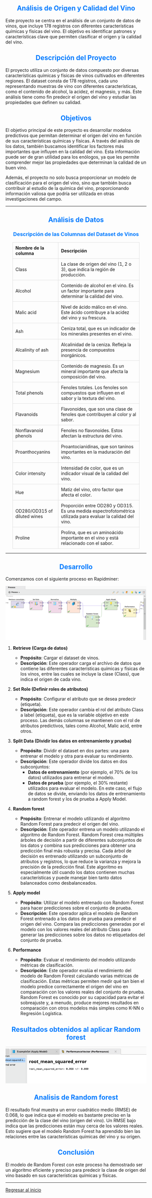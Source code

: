 <style>
    .general-content {
        margin-left: 2em; 
        margin-right: 2em; 
    }
</style>

<div class="general-content">

## <span style="color: #007BFF; text-align: center; display: block;">Análisis de Origen y Calidad del Vino</span>

Este proyecto se centra en el análisis de un conjunto de datos de vinos, que incluye 178 registros con diferentes características químicas y físicas del vino. El objetivo es identificar patrones y características clave que permiten clasificar el origen y la calidad del vino.

## <span style="color: #007BFF; text-align: center; display: block;">Descripción del Proyecto</span>

El proyecto utiliza un conjunto de datos compuesto por diversas características químicas y físicas de vinos cultivados en diferentes regiones. El dataset consta de 178 registros, cada uno representando muestras de vino con diferentes características, como el contenido de alcohol, la acidez, el magnesio, y más. Este análisis tiene como fin predecir el origen del vino y estudiar las propiedades que definen su calidad.

## <span style="color: #007BFF; text-align: center; display: block;">Objetivos</span>

El objetivo principal de este proyecto es desarrollar modelos predictivos que permitan determinar el origen del vino en función de sus características químicas y físicas. A través del análisis de los datos, también buscamos identificar los factores más importantes que influyen en la calidad del vino. Esta información puede ser de gran utilidad para los enólogos, ya que les permite comprender mejor las propiedades que determinan la calidad de un buen vino.

Además, el proyecto no solo busca proporcionar un modelo de clasificación para el origen del vino, sino que también busca contribuir al estudio de la química del vino, proporcionando información valiosa que podría ser utilizada en otras investigaciones del campo.

---

## <span style="color: #007BFF; text-align: center; display: block;">Análisis de Datos</span>

### <span style="color: #007BFF; text-align: center; display: block;">Descripción de las Columnas del Dataset de Vinos</span>

<div style="text-align: center;">
    <table style="width: 90%; margin: 0 auto; border-collapse: collapse; text-align: left;">
        <thead>
        <tr>
            <th style="border: 1px solid #ddd; padding: 8px;">Nombre de la columna</th>
            <th style="border: 1px solid #ddd; padding: 8px;">Descripción</th>
        </tr>
        </thead>
        <tbody>
        <tr>
            <td style="border: 1px solid #ddd; padding: 8px;">Class</td>
            <td style="border: 1px solid #ddd; padding: 8px;">La clase de origen del vino (1, 2 o 3), que indica la región de producción.</td>
        </tr>
        <tr>
            <td style="border: 1px solid #ddd; padding: 8px;">Alcohol</td>
            <td style="border: 1px solid #ddd; padding: 8px;">Contenido de alcohol en el vino. Es un factor importante para determinar la calidad del vino.</td>
        </tr>
        <tr>
            <td style="border: 1px solid #ddd; padding: 8px;">Malic acid</td>
            <td style="border: 1px solid #ddd; padding: 8px;">Nivel de ácido málico en el vino. Este ácido contribuye a la acidez del vino y su frescura.</td>
        </tr>
        <tr>
            <td style="border: 1px solid #ddd; padding: 8px;">Ash</td>
            <td style="border: 1px solid #ddd; padding: 8px;">Ceniza total, que es un indicador de los minerales presentes en el vino.</td>
        </tr>
        <tr>
            <td style="border: 1px solid #ddd; padding: 8px;">Alcalinity of ash</td>
            <td style="border: 1px solid #ddd; padding: 8px;">Alcalinidad de la ceniza. Refleja la presencia de compuestos inorgánicos.</td>
        </tr>
        <tr>
            <td style="border: 1px solid #ddd; padding: 8px;">Magnesium</td>
            <td style="border: 1px solid #ddd; padding: 8px;">Contenido de magnesio. Es un mineral importante que afecta la composición del vino.</td>
        </tr>
        <tr>
            <td style="border: 1px solid #ddd; padding: 8px;">Total phenols</td>
            <td style="border: 1px solid #ddd; padding: 8px;">Fenoles totales. Los fenoles son compuestos que influyen en el sabor y la textura del vino.</td>
        </tr>
        <tr>
            <td style="border: 1px solid #ddd; padding: 8px;">Flavanoids</td>
            <td style="border: 1px solid #ddd; padding: 8px;">Flavonoides, que son una clase de fenoles que contribuyen al color y al sabor.</td>
        </tr>
        <tr>
            <td style="border: 1px solid #ddd; padding: 8px;">Nonflavanoid phenols</td>
            <td style="border: 1px solid #ddd; padding: 8px;">Fenoles no flavonoides. Estos afectan la estructura del vino.</td>
        </tr>
        <tr>
            <td style="border: 1px solid #ddd; padding: 8px;">Proanthocyanins</td>
            <td style="border: 1px solid #ddd; padding: 8px;">Proantocianidinas, que son taninos importantes en la maduración del vino.</td>
        </tr>
        <tr>
            <td style="border: 1px solid #ddd; padding: 8px;">Color intensity</td>
            <td style="border: 1px solid #ddd; padding: 8px;">Intensidad de color, que es un indicador visual de la calidad del vino.</td>
        </tr>
        <tr>
            <td style="border: 1px solid #ddd; padding: 8px;">Hue</td>
            <td style="border: 1px solid #ddd; padding: 8px;">Matiz del vino, otro factor que afecta el color.</td>
        </tr>
        <tr>
            <td style="border: 1px solid #ddd; padding: 8px;">OD280/OD315 of diluted wines</td>
            <td style="border: 1px solid #ddd; padding: 8px;">Proporción entre OD280 y OD315. Es una medida espectrofotométrica utilizada para evaluar la calidad del vino.</td>
        </tr>
        <tr>
            <td style="border: 1px solid #ddd; padding: 8px;">Proline</td>
            <td style="border: 1px solid #ddd; padding: 8px;">Prolina, que es un aminoácido importante en el vino y está relacionado con el sabor.</td>
        </tr>
        </tbody>
    </table>
</div>

---

## <span style="color: #007BFF; text-align: center; display: block;">Desarrollo</span>

Comenzamos con el siguiente proceso en Rapidminer: 

![Texto alternativo](./assets/wine1.png)

1. **Retrieve (Carga de datos)**  
   - **Propósito**: Cargar el dataset de vinos.
   - **Descripción**:  Este operador carga el archivo de datos que contiene las diferentes características químicas y físicas de los vinos, entre las cuales se incluye la clase (Class), que indica el origen de cada vino.

2. **Set Role (Definir roles de atributos)**  
   - **Propósito**: Configurar el atributo que se desea predecir (etiqueta).  
   - **Descripción**: Este operador cambia el rol del atributo Class a label (etiqueta), que es la variable objetivo en este proceso. Las demás columnas se mantienen con el rol de atributos predictivos, tales como Alcohol, Malic acid, entre otros.

3. **Split Data (Dividir los datos en entrenamiento y prueba)**  
   - **Propósito**: Dividir el dataset en dos partes: una para entrenar el modelo y otra para evaluar su rendimiento.  
   - **Descripción**: Este operador divide los datos en dos subconjuntos:
     - **Datos de entrenamiento** (por ejemplo, el 70% de los datos) utilizados para entrenar el modelo.
     - **Datos de prueba** (por ejemplo, el 30% restante) utilizados para evaluar el modelo. En este caso, el flujo de datos se divide, enviando los datos de entrenamiento a random forest y los de prueba a Apply Model.

4. **Random forest**  
   - **Propósito**: Entrenar el modelo utilizando el algoritmo Random Forest para predecir el origen del vino.
   - **Descripción**: Este operador entrena un modelo utilizando el algoritmo de Random Forest. Random Forest crea múltiples árboles de decisión a partir de diferentes subconjuntos de los datos y combina sus predicciones para obtener una predicción final más robusta y precisa. Cada árbol de decisión es entrenado utilizando un subconjunto de atributos y registros, lo que reduce la varianza y mejora la precisión de la predicción final. Este algoritmo es especialmente útil cuando los datos contienen muchas características y puede manejar bien tanto datos balanceados como desbalanceados.

5. **Apply model**  
   - **Propósito**: Utilizar el modelo entrenado con Random Forest para hacer predicciones sobre el conjunto de prueba.
   - **Descripción**:  Este operador aplica el modelo de Random Forest entrenado a los datos de prueba para predecir el origen del vino. Compara las predicciones generadas por el modelo con los valores reales del atributo Class para generar las predicciones sobre los datos no etiquetados del conjunto de prueba.

6. **Performance**  
   - **Propósito**: Evaluar el rendimiento del modelo utilizando métricas de clasificación.
   - **Descripción**:  Este operador evalúa el rendimiento del modelo de Random Forest calculando varias métricas de clasificación. Estas métricas permiten medir qué tan bien el modelo predice correctamente el origen del vino en comparación con los valores reales del conjunto de prueba. Random Forest es conocido por su capacidad para evitar el sobreajuste y, a menudo, produce mejores resultados en comparación con otros modelos más simples como K-NN o Regresión Logística.


## <span style="color: #007BFF; text-align: center; display: block;">Resultados obtenidos al aplicar Random forest</span>

![Texto alternativo](assets/wine2.png)

## <span style="color: #007BFF; text-align: center; display: block;">Analisis de Random forest</span>

El resultado final muestra un error cuadrático medio (RMSE) de 0.068, lo que indica que el modelo es bastante preciso en la predicción de la clase del vino (origen del vino). Un RMSE bajo indica que las predicciones están muy cerca de los valores reales. Esto sugiere que el modelo Random Forest ha aprendido bien las relaciones entre las características químicas del vino y su origen.


## <span style="color: #007BFF; text-align: center; display: block;">Conclusión</span>

El modelo de Random Forest con este proceso ha demostrado ser un algoritmo eficiente y preciso para predecir la clase de origen del vino basado en sus características químicas y físicas.

---

[Regresar al inicio](../index.html)

</div>

